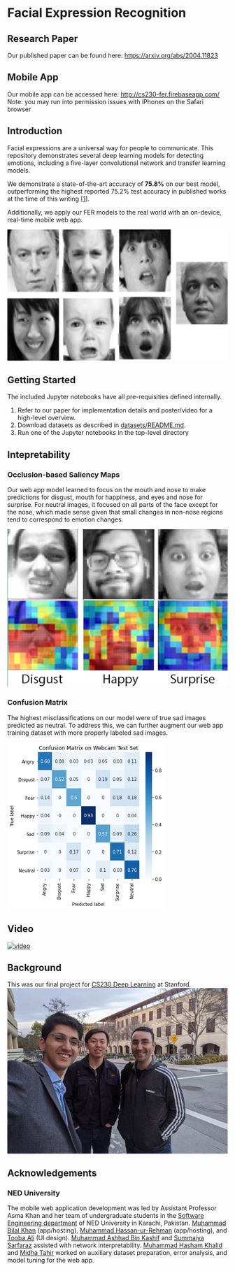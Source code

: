 # Facial Expression Recognition

## Research Paper
Our published paper can be found here: https://arxiv.org/abs/2004.11823

## Mobile App
Our mobile app can be accessed here: http://cs230-fer.firebaseapp.com/ <br>
Note: you may run into permission issues with iPhones on the Safari browser

## Introduction
Facial expressions are a universal way for people to communicate. This repository demonstrates several deep learning models for detecting emotions, including a five-layer convolutional network and transfer learning models.

We demonstrate a state-of-the-art accuracy of **75.8%** on our best model, outperforming the highest reported 75.2% test accuracy in published works at the time of this writing [\[1\]](https://arxiv.org/abs/1612.02903).

Additionally, we apply our FER models to the real world with an on-device, real-time mobile web app.

<a href="url"><img src="images/fer2013.png" height="300" ></a>


## Getting Started
The included Jupyter notebooks have all pre-requisities defined internally. 

1. Refer to our paper for implementation details and poster/video for a high-level overview.
2. Download datasets as described in [datasets/README.md](datasets/README.md).
3. Run one of the Jupyter notebooks in the top-level directory

## Intepretability

### Occlusion-based Saliency Maps
Our web app model learned to focus on the mouth and nose to make predictions for disgust, mouth for happiness, and eyes and nose for surprise. For neutral images, it focused on all parts of the face except for the nose, which made sense given that small changes in non-nose regions tend to correspond to emotion changes.

![Occlusion-based Saliency Map](images/occlusion.png)

### Confusion Matrix
The highest misclassifications on our model were of true sad images predicted as neutral. To address this, we can further augment our web app training dataset with more properly labeled sad images.

![Confusion Matrix](images/cmat.png)

## Video
[![video](https://img.youtube.com/vi/q_cnwmAHoK0/0.jpg)](https://www.youtube.com/watch?v=q_cnwmAHoK0)

## Background
This was our final project for [CS230 Deep Learning](https://cs230.stanford.edu/syllabus/) at Stanford.
![Stanford team](images/stanford-team.jpg)

## Acknowledgements
### NED University
The mobile web application development was led by Assistant Professor Asma Khan and her team of undergraduate students in the [Software Engineering department](https://se.neduet.edu.pk/) of NED University in Karachi, Pakistan.
[Muhammad Bilal Khan](https://www.linkedin.com/in/bilal-khan-a54651150/) (app/hosting), [Muhammad Hassan-ur-Rehman](https://www.linkedin.com/in/muhammad-hassan-ur-rehman-32118a13a/) (app/hosting), and [Tooba Ali](https://www.linkedin.com/in/tooba-ali-75243319a/) (UI design). [Muhammad Ashhad Bin Kashif](https://www.linkedin.com/in/ashhad-kashif-0b21a517b/) and [Summaiya Sarfaraz](https://www.linkedin.com/in/summaiya-sarfaraz-b19b1a177/) assisted with network interpretability. [Muhammad Hasham Khalid](https://www.linkedin.com/in/muhammad-hasham-61724018b/) and [Midha Tahir](https://www.linkedin.com/in/midhatahir1999/) worked on auxiliary dataset preparation, error analysis, and model tuning for the web app.
